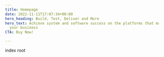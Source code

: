 ```yaml
---
title: Homepage
date: 2022-11-11T17:07:34+00:00
hero_heading: Build, Test, Deliver and More
hero_text: Achieve system and software success on the platforms that matter most to
  your business
CTA: Buy Now!

---
```

index root